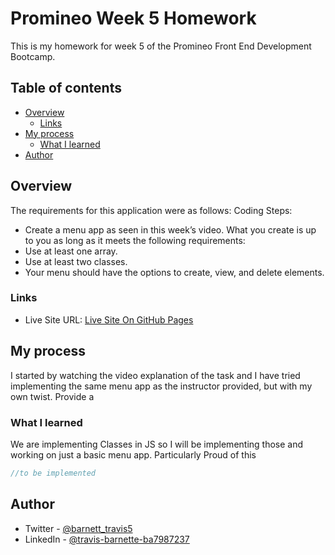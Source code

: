 # Promineo Week 5 Homework

This is my homework for week 5 of the Promineo Front End Development Bootcamp. 

## Table of contents

- [Overview](#overview)
  - [Links](#links)
- [My process](#my-process)
  - [What I learned](#what-i-learned)
- [Author](#author)


## Overview
The requirements for this application were as follows: 
Coding Steps:
- Create a menu app as seen in this week’s video. What you create is up to you as long as it meets the following requirements:
- Use at least one array.
- Use at least two classes.
- Your menu should have the options to create, view, and delete elements.



### Links
- Live Site URL: [Live Site On GitHub Pages](https://barnettet31.github.io/promineo-week-5/)

## My process
I started by watching the video explanation of the task and I have tried implementing the same menu app as the instructor provided, but with my own twist. Provide a 

### What I learned
We are implementing Classes in JS so I will be implementing those and working on just a basic menu app. 
Particularly Proud of this

```js
//to be implemented 
```




## Author

- Twitter - [@barnett_travis5](https://twitter.com/barnett_travis5)
- LinkedIn - [@travis-barnette-ba7987237](https://www.linkedin.com/in/travis-barnette-ba7987237/)



